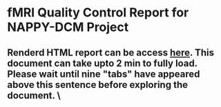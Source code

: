# fMRI Quality Control Report for NAPPY-DCM Project

## Renderd HTML report can be access [here](https://www.dropbox.com/s/dn4yz1c94bl7vj8/report_git.html?dl=0). This document can take upto 2 min to fully load. **Please wait** until nine "tabs" have appeared above this sentence before exploring the document. \
